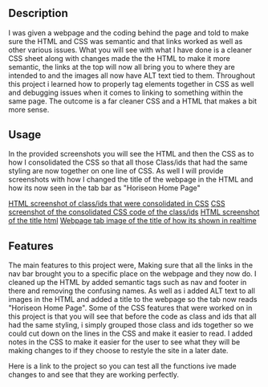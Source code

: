 # <Enriques Module-1-Challenge>

## Description

I was given a webpage and the coding behind the page and told to make sure the HTML and CSS was semantic and that links worked as well as other various issues. What you will see with what I have done is a cleaner CSS sheet along with changes made the the HTML to make it more semantic, the links at the top will now all bring you to where they are intended to and the images all now have ALT text tied to them. Throughout this project i learned how to properly tag elements together in CSS as well and debugging issues when it comes to linking to something within the same page. The outcome is a far cleaner CSS and a HTML that makes a bit more sense. 


## Usage

In the provided screenshots you will see the HTML and then the CSS as to how I consolidated the CSS so that all those Class/ids that had the same styling are now together on one line of CSS.
As well I will provide screenshots with how I changed the title of the webpage in the HTML and how its now seen in the tab bar as "Horiseon Home Page"

[HTML screenshot of class/ids that were consolidated in CSS](assets/images/HTML-Class-IDS.PNG)
[CSS screenshot of the consolidated CSS code of the class/ids](assets/images/CSS-Consolidated.PNG)
[HTML screenshot of the title html](assets/images/HTML-Title.PNG)
[Webpage tab image of the title of how its shown in realtime](assets/images/Webpage-Title.PNG)


## Features

The main features to this project were, Making sure that all the links in the nav bar brought you to a specific place on the webpage and they now do. I cleaned up the HTML by added semantic tags such as nav and footer in there and removing the confusing names. As well as i added ALT text to all images in the HTML and added a title to the webpage so the tab now reads "Horiseon Home Page". Some of the CSS features that were worked on in this project is that you will see that before the code as class and ids that all had the same styling, i simply grouped those class and ids together so we could cut down on the lines in the CSS and make it easier to read. I added notes in the CSS to make it easier for the user to see what they will be making changes to if they choose to restyle the site in a later date. 

Here is a link to the project so you can test all the functions ive made changes to and see that they are working perfectly.


